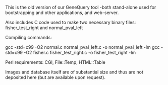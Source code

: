 This is the old version of our GeneQuery tool -both stand-alone used for bootstrapping and other applications, and web-server. 

Also includes C code used to make two necessary binary files: fisher_test_right and normal_pval_left

Compiling commands: 

gcc -std=c99 -O2 normal.c normal_pval_left.c -o normal_pval_left -lm
gcc -std=c99 -O2 fisher.c   fisher_test_right.c  -o fisher_test_right  -lm

Perl requirements: CGI, File::Temp, HTML::Table

Images and database itself are of substantial size and thus are not deposited here (but are available upon request). 
